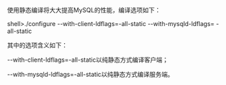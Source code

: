 

使用静态编译将大大提高MySQL的性能，编译选项如下：

shell>./configure --with-client-ldflags=-all-static --with-mysqld-ldflags= -all-static

其中的选项含义如下：

--with-client-ldflags=-all-static以纯静态方式编译客户端；

--with-mysqld-ldflags=-all-static以纯静态方式编译服务端。



